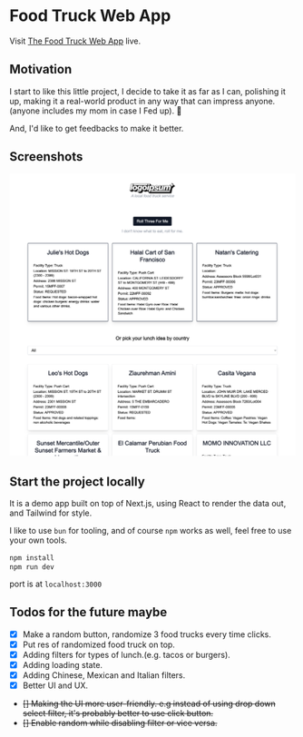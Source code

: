 # Food Truck Web App

Visit [The Food Truck Web App](https://food-truck-theta.vercel.app/) live.

## Motivation

I start to like this little project, I decide to take it as far as I can, polishing it up, making it a real-world product in any way that can impress anyone.(anyone includes my mom in case I Fed up). 🤔

And, I'd like to get feedbacks to make it better.

## Screenshots

![](public/food-truck.png)

## Start the project locally

It is a demo app built on top of Next.js, using React to render the data out, and Tailwind for style.

I like to use `bun` for tooling, and of course `npm` works as well, feel free to use your own tools.

```
npm install
npm run dev
```

port is at `localhost:3000`

## Todos for the future maybe

- [x] Make a random button, randomize 3 food trucks every time clicks.
- [x] Put res of randomized food truck on top.
- [x] Adding filters for types of lunch.(e.g. tacos or burgers).
- [x] Adding loading state.
- [x] Adding Chinese, Mexican and Italian filters.
- [x] Better UI and UX.
- ~~[] Making the UI more user-friendly. e.g instead of using drop down select filter, it's probably better to use click button.~~
- ~~[] Enable random while disabling filter or vice versa.~~
